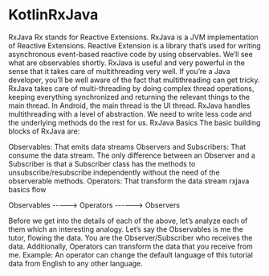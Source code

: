 # KotlinRxJava

RxJava
Rx stands for Reactive Extensions.
RxJava is a JVM implementation of Reactive Extensions.
Reactive Extension is a library that’s used for writing asynchronous event-based reactive code by using observables. We’ll see what are observables shortly.
RxJava is useful and very powerful in the sense that it takes care of multithreading very well.
If you’re a Java developer, you’ll be well aware of the fact that multithreading can get tricky. RxJava takes care of multi-threading by doing complex thread operations, keeping everything synchronized and returning the relevant things to the main thread.
In Android, the main thread is the UI thread. RxJava handles multithreading with a level of abstraction. We need to write less code and the underlying methods do the rest for us.
RxJava Basics
The basic building blocks of RxJava are:

Observables: That emits data streams
Observers and Subscribers: That consume the data stream. The only difference between an Observer and a Subscriber is that a Subscriber class has the methods to unsubscribe/resubscribe independently without the need of the observerable methods.
Operators: That transform the data stream
rxjava basics flow

Observables -----> Operators ------> Observers

Before we get into the details of each of the above, let’s analyze each of them which an interesting analogy.
Let’s say the Observables is me the tutor, flowing the data.
You are the Observer/Subscriber who receives the data.
Additionally, Operators can transform the data that you receive from me. Example: An operator can change the default language of this tutorial data from English to any other language.
